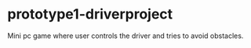 # prototype1-driverproject
Mini pc game where user controls the driver and tries to avoid obstacles.
